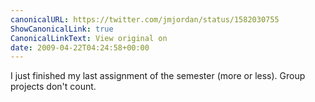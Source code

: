 ```yaml
---
canonicalURL: https://twitter.com/jmjordan/status/1582030755
ShowCanonicalLink: true
CanonicalLinkText: View original on
date: 2009-04-22T04:24:58+00:00
---
```

I just finished my last assignment of the semester (more or less). Group projects don't count.